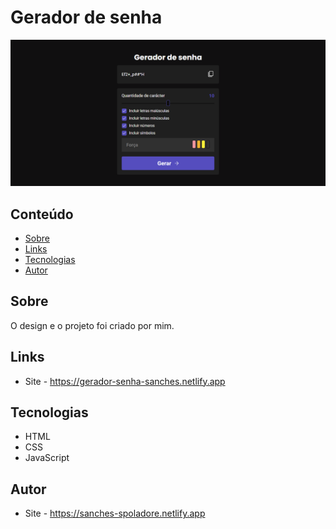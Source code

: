 # Gerador de senha

![](./.github/preview.png)

## Conteúdo
- [Sobre](#sobre)
- [Links](#links)
- [Tecnologias](#tecnologias)
- [Autor](#autor)

## Sobre
O design e o projeto foi criado por mim.

## Links
- Site - https://gerador-senha-sanches.netlify.app

## Tecnologias
- HTML
- CSS
- JavaScript

## Autor
- Site - https://sanches-spoladore.netlify.app